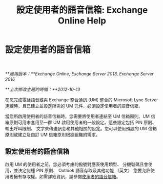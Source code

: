 ﻿---
title: '設定使用者的語音信箱: Exchange Online Help'
TOCTitle: 設定使用者的語音信箱
ms:assetid: 572991d6-0dc7-4a65-b716-ac6acdc5c9c6
ms:mtpsurl: https://technet.microsoft.com/zh-tw/library/JJ673527(v=EXCHG.150)
ms:contentKeyID: 50473151
ms.date: 05/23/2018
mtps_version: v=EXCHG.150
ms.translationtype: MT
---

# 設定使用者的語音信箱

 

_**適用版本：**Exchange Online, Exchange Server 2013, Exchange Server 2016_

_**上次修改主題的時間：**2012-10-13_

在您完成電話語音或與 Exchange 整合通訊 (UM) 整合的 Microsoft Lync Server 連線時，且已建立並設定所需的 UM 元件，必須設定使用者的語音信箱。

當您所啟用使用者的語音信箱時，您需要將使用者連結至 UM 信箱原則。UM 信箱原則可用來套用至一群 UM 啟用使用者的一般設定。這些設定包括 PIN 原則、 輸出呼叫限制、 文字來傳送訊息和其他相關的設定。您可以使用預設的 UM 信箱原則或建立及自訂 UM 信箱原則根據組織的需求。

## 設定使用者的語音信箱

啟用 UM 的使用者之前，您必須考慮的撥號對應表使用類型、 分機號碼且會使用，並決定何種 PIN 原則、 Outlook 語音存取及其他功能 （英文） 您要允許使用者擁有存取權。如需詳細資訊，請參閱[使用者的語音信箱](voice-mail-for-users-exchange-2013-help.md)。

